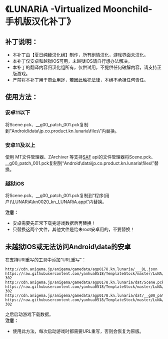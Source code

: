 # 《LUNARiA -Virtualized Moonchild- 手机版汉化补丁》

## 补丁说明：
 * 本补丁由【夏日纯臻汉化组】制作，所有剧情汉化，游戏界面未汉化。  
 * 本补丁仅安卓和越狱iOS可用，未越狱iOS请自行想办法解决。
 * 本补丁的翻译内容归汉化组所有，仅供试用，不提供任何破解内容，请支持正版游戏。  
 * 严禁将本补丁用于商业用途，若因此触犯法律，本组不承担任何责任。  

## 使用方法：
### 安卓11以下
将Scene.pck、__g00_patch_001.pck复制到“Android\data\jp.co.product.kn.lunaria\files\”内替换。  
### 安卓11及以上
使用 MT文件管理器、ZArchiver 等支持[SAF](https://developer.android.com/guide/topics/providers/document-provider?hl=zh-cn) api的文件管理器将Scene.pck、__g00_patch_001.pck复制到“Android\data\jp.co.product.kn.lunaria\files\”替换。  

### 越狱iOS
将Scene.pck、__g00_patch_001.pck复制到“程序(用户)\LUNARiA\kn0020_kn_LUNARiA.app\”内替换。  

**注意：**
 * 安卓需要先正常下载完游戏数据后再替换！  
 * 只替换这两个文件，其他文件是给未root安卓用的，不要替换！  

## 未越狱IOS或无法访问Android\data的安卓
在支持URl重写的工具中添加“URL重写”：  
```
http://cdn.anigema.jp/anigema/gamedata/agp0178.kn.lunaria/___DL.json https://raw.githubusercontent.com/yanhua0518/TemplateStock/master/LuNA/___DL.json 302  
http://cdn.anigema.jp/anigema/gamedata/agp0178.kn.lunaria/dat/Scene.pck https://raw.githubusercontent.com/yanhua0518/TemplateStock/master/LuNA/Scene.pck 302  
http://cdn.anigema.jp/anigema/gamedata/agp0178.kn.lunaria/dat/__g00_patch_001.pck https://raw.githubusercontent.com/yanhua0518/TemplateStock/master/LuNA/__g00_patch_001.pck 302  
```

之后启动游戏下载数据。  
**注意：**
 * 使用此方法，每次启动游戏时都需要URL重写，否则会恢复为原版。  
